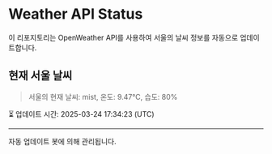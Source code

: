 
# Weather API Status

이 리포지토리는 OpenWeather API를 사용하여 서울의 날씨 정보를 자동으로 업데이트합니다.

## 현재 서울 날씨
> 서울의 현재 날씨: mist, 온도: 9.47°C, 습도: 80%

⏳ 업데이트 시간: 2025-03-24 17:34:23 (UTC)

---
자동 업데이트 봇에 의해 관리됩니다.
